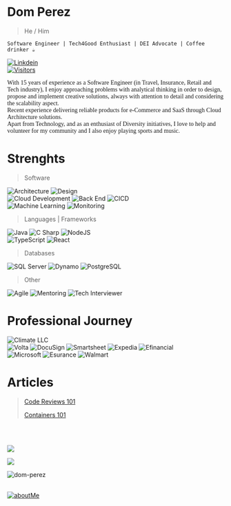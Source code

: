 <!-- From: https://github.com/anuraghazra/github-readme-stats#readme -->

# Dom Perez

> He / Him

```
Software Engineer | Tech4Good Enthusiast | DEI Advocate | Coffee drinker ☕
```

<p>
  <a href="https://www.linkedin.com/in/perezdom/">
    <img alt="Linkdein" src="https://img.shields.io/badge/linkedin-0077B5?logo=linkedin&logoColor=white&style=for-the-badge" />
    <br>
    <img alt="Visitors" src="https://komarev.com/ghpvc/?username=djperezh&style=flat-square&labelColor=black&logo=github&label=PROFILE+VIEWS&color=29bf12"/>
  </a>
</p>

<p style="font-family:'verdana'">
  With 15 years of experience as a Software Engineer (in Travel, Insurance, Retail and Tech industry), I enjoy approaching problems with analytical thinking in order to design, propose and implement creative solutions, always with attention to detail and considering the scalability aspect.
  <br>
  Recent experience delivering reliable products for e-Commerce and SaaS through Cloud Architecture solutions.
  <br>
  Apart from Technology, and as an enthusiast of Diversity initiatives, I love to help and volunteer for my community and I also enjoy playing sports and music.
  <br>
</p>


# Strenghts

> Software

<p>
  <img alt="Architecture" src="https://img.shields.io/badge/Architecture-yellowgreen?logo=altiumdesigner&logoColor=white&style=for-the-badge" />
  <img alt="Design" src="https://img.shields.io/badge/Design-red?logo=peakdesign&logoColor=white&style=for-the-badge" />
  <br>
  <img alt="Cloud Development" src="https://img.shields.io/badge/Cloud Development-orange?logo=icloud&logoColor=white&style=for-the-badge" />
  <img alt="Back End" src="https://img.shields.io/badge/Back End-3178C6?logo=materialdesignicons&logoColor=white&style=for-the-badge" />
  <img alt="CICD" src="https://img.shields.io/badge/CICD-9cf?logo=github&logoColor=white&style=for-the-badge" />
  <br>
  <img alt="Machine Learning" src="https://img.shields.io/badge/Machine Learning-brightgreen?logo=pytorch&logoColor=white&style=for-the-badge" />
  <img alt="Monitoring" src="https://img.shields.io/badge/Monitoring-336791?logo=grafana&logoColor=white&style=for-the-badge" />
</p>

> Languages | Frameworks
<p>
  <img alt="Java" src="https://img.shields.io/badge/Java-3776AB?logo=java&logoColor=white&style=for-the-badge" />
  <img alt="C Sharp" src="https://img.shields.io/badge/C%23-239120?logo=c-sharp&logoColor=white&style=for-the-badge" />
  <img alt="NodeJS" src="https://img.shields.io/badge/NodeJS-F7DF1E?logo=nodedotjs&logoColor=white&style=for-the-badge" />
<br>
  <img alt="TypeScript" src="https://img.shields.io/badge/TypeScript-yellowgreen?logo=typescript&logoColor=white&style=for-the-badge" />
  <img alt="React" src="https://img.shields.io/badge/React-61DAFB?logo=react&logoColor=white&style=for-the-badge" />
</p>

> Databases
<p>
  <img alt="SQL Server" src="https://img.shields.io/badge/SQL Server-red?logo=microsoft+sql+server&logoColor=white&style=for-the-badge" />
  <img alt="Dynamo" src="https://img.shields.io/badge/dynamo-336791?logo=amazondynamodb&logoColor=white&style=for-the-badge" />
  <img alt="PostgreSQL" src="https://img.shields.io/badge/PostgreSQL-brightgreen?logo=postgresql&logoColor=white&style=for-the-badge" />
</p>

> Other
<p>
  <img alt="Agile" src="https://img.shields.io/badge/Agile-green?logoColor=white&style=for-the-badge" />
  <img alt="Mentoring" src="https://img.shields.io/badge/Mentoring-3178C6?logoColor=white&style=for-the-badge" />
  <img alt="Tech Interviewer" src="https://img.shields.io/badge/Tech Interviewer-yellow?logoColor=white&style=for-the-badge" />
</p>


# Professional Journey
<p>
  <img alt="Climate LLC" src="https://img.shields.io/badge/Current-Climate-yellowgreen?logoColor=white&style=for-the-badge" />
  <br>
  <img alt="Volta" src="https://img.shields.io/badge/Current-Volta-9cf?logoColor=white&style=for-the-badge" />
  <img alt="DocuSign" src="https://img.shields.io/badge/2021-DocuSign-yellowgreen?logoColor=white&color=2bbc8a&style=flat-square" />
  <img alt="Smartsheet" src="https://img.shields.io/badge/2020-Smartsheet-3178C6?logoColor=white&style=flat-square" />
  <img alt="Expedia" src="https://img.shields.io/badge/2018-Expedia-yellow?logoColor=white&style=flat-square" />
  <img alt="Efinancial" src="https://img.shields.io/badge/2014-Efinancial-orange?logoColor=white&style=flat-square" />
  <br>
  <img alt="Microsoft" src="https://img.shields.io/badge/2012-Microsoft-336791?logoColor=white&style=flat-square" />
  <img alt="Esurance" src="https://img.shields.io/badge/2010-Esurance-9cf?logoColor=white&style=flat-square" />
  <img alt="Walmart" src="https://img.shields.io/badge/2008-Wal*Mart-red?logoColor=white&style=flat-square" />
</p>


# Articles
> [Code Reviews 101](https://www.linkedin.com/pulse/code-reviews-101-domingo-perez)
> 
> [Containers 101](https://www.linkedin.com/pulse/containers-101-dom-perez)

<p><br><br></p>
<p class="aligncenter">
  <img align="center" src="https://github-readme-stats.vercel.app/api/top-langs/?username=djperezh&theme=solarized-dark&layout=compact&langs_count=10&hide=css,html&exclude_repo=fabmedical,ebooks" />
</p>

<p class="aligncenter">
  <img align="center" src="https://github-readme-stats.vercel.app/api?username=djperezh&theme=solarized-dark&show_icons=true&hide=issues&count_private=true&include_all_commits=true" />
</p>

<p class="aligncenter">
<img align="center" src="https://github-readme-streak-stats.herokuapp.com/?user=djperezh&theme=solarized-dark" alt="dom-perez" />
</p>

<p>
  <br>
  <a href="https://about.me/domingoperez">
    <img alt="aboutMe" src="https://img.shields.io/badge/About Me-yellow?logo=aboutdotme&logoColor=navy&style=for-the-badge" />
  </a>
</p>

